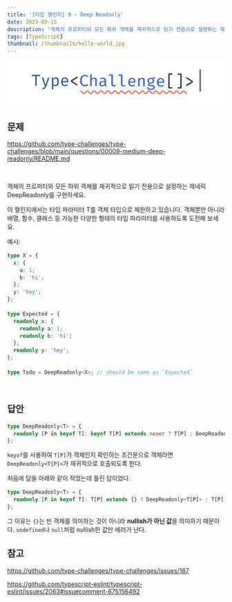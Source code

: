 ```yaml
---
title: '[타입 챌린지] 9 - Deep Readonly'
date: 2023-09-15
description: '객체의 프로퍼티와 모든 하위 객체를 재귀적으로 읽기 전용으로 설정하는 제네릭 DeepReadonly<T>를 구현하세요.'
tags: [TypeScript]
thumbnail: /thumbnails/hello-world.jpg
---
```


<p align="center"><img src="./type-challenge.jpeg"/></p>

## 문제

https://github.com/type-challenges/type-challenges/blob/main/questions/00009-medium-deep-readonly/README.md

<br/>

객체의 프로퍼티와 모든 하위 객체를 재귀적으로 읽기 전용으로 설정하는 제네릭 DeepReadonly<T>를 구현하세요.

이 챌린지에서는 타입 파라미터 T를 객체 타입으로 제한하고 있습니다. 객체뿐만 아니라 배열, 함수, 클래스 등 가능한 다양한 형태의 타입 파라미터를 사용하도록 도전해 보세요.

예시:

```typescript
type X = {
  x: {
    a: 1;
    b: 'hi';
  };
  y: 'hey';
};

type Expected = {
  readonly x: {
    readonly a: 1;
    readonly b: 'hi';
  };
  readonly y: 'hey';
};

type Todo = DeepReadonly<X>; // should be same as `Expected`
```

<br/>

## 답안

```typescript
type DeepReadonly<T> = {
  readonly [P in keyof T]: keyof T[P] extends never ? T[P] : DeepReadonly<T[P]>;
};
```

`keyof`를 사용하여 `T[P]`가 객체인지 확인하는 조건문으로 객체라면 `DeepReadonly<T[P]>`가 재귀적으로 호출되도록 한다.

처음에 답을 아래와 같이 적었는데 틀린 답이었다.

```typescript
type DeepReadonly<T> = {
  readonly [P in keyof T]: T[P] extends {} ? DeepReadonly<T[P]> : T[P];
};
```

그 이유는 `{}`는 빈 객체를 의미하는 것이 아니라 **nullish가 아닌 값**을 의미하기 때문이다. `undefined`나 `null`처럼 nullish한 값만 에러가 난다.

## 참고

https://github.com/type-challenges/type-challenges/issues/187

https://github.com/typescript-eslint/typescript-eslint/issues/2063#issuecomment-675156492
